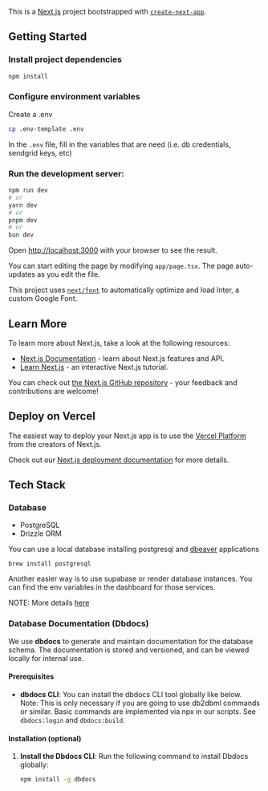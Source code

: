 This is a [Next.js](https://nextjs.org/) project bootstrapped with [`create-next-app`](https://github.com/vercel/next.js/tree/canary/packages/create-next-app).

## Getting Started

### Install project dependencies

```bash
npm install
```

### Configure environment variables

Create a .env

```bash
cp .env-template .env
```

In the `.env` file, fill in the variables that are need (i.e. db credentials, sendgrid keys, etc)

### Run the development server:

```bash
npm run dev
# or
yarn dev
# or
pnpm dev
# or
bun dev
```

Open [http://localhost:3000](http://localhost:3000) with your browser to see the result.

You can start editing the page by modifying `app/page.tsx`. The page auto-updates as you edit the file.

This project uses [`next/font`](https://nextjs.org/docs/basic-features/font-optimization) to automatically optimize and load Inter, a custom Google Font.

## Learn More

To learn more about Next.js, take a look at the following resources:

- [Next.js Documentation](https://nextjs.org/docs) - learn about Next.js features and API.
- [Learn Next.js](https://nextjs.org/learn) - an interactive Next.js tutorial.

You can check out [the Next.js GitHub repository](https://github.com/vercel/next.js/) - your feedback and contributions are welcome!

## Deploy on Vercel

The easiest way to deploy your Next.js app is to use the [Vercel Platform](https://vercel.com/new?utm_medium=default-template&filter=next.js&utm_source=create-next-app&utm_campaign=create-next-app-readme) from the creators of Next.js.

Check out our [Next.js deployment documentation](https://nextjs.org/docs/deployment) for more details.

## Tech Stack

### Database

- PostgreSQL
- Drizzle ORM

You can use a local database installing postgresql and [dbeaver](https://dbeaver.io/download/) applications

```
brew install postgresql
```

Another easier way is to use supabase or render database instances. You can find the env variables in the dashboard for those services.

NOTE: More details [here](drizzle/README.md)

### Database Documentation (Dbdocs)

We use **dbdocs** to generate and maintain documentation for the database schema. The documentation is stored and versioned, and can be viewed locally for internal use.

#### Prerequisites

- **dbdocs CLI**: You can install the dbdocs CLI tool globally like below. Note: This is only necessary if you are going to use db2dbml commands or similar. Basic commands are implemented via npx in our scripts. See `dbdocs:login` and `dbdocs:build`.

#### Installation (optional)

1. **Install the Dbdocs CLI**:
   Run the following command to install Dbdocs globally:
   ```bash
   npm install -g dbdocs
   ```
